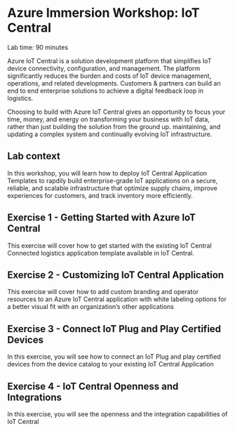 # Azure Immersion Workshop: IoT Central

Lab time: 90 minutes

Azure IoT Central is a solution development platform that simplifies IoT device connectivity, configuration, and management. The platform significantly reduces the burden and costs of IoT device management, operations, and related developments. Customers & partners can build an end to end enterprise solutions to achieve a digital feedback loop in logistics. 

Choosing to build with Azure IoT Central gives an opportunity to focus your time, money, and energy on transforming your business with IoT data, rather than just building the solution from the ground up. maintaining, and updating a complex system and continually evolving IoT infrastructure.

## Lab context

In this workshop, you will learn how to deploy IoT Central Application Templates to rapdily build enterprise-grade IoT applications on a secure, reliable, and scalable infrastructure that optimize supply chains, improve experiences for customers, and track inventory more efficiently.


## Exercise 1 - Getting Started with Azure IoT Central

This exercise will cover how to get started with the existing IoT Central Connected logistics application template available in IoT Central.

## Exercise 2 - Customizing IoT Central Application

This exercise will cover how to add custom branding and operator resources to an Azure IoT Central application with white labeling options for a better visual fit with an organization’s other applications

## Exercise 3 -	Connect IoT Plug and Play Certified Devices

In this exercise, you will see how to connect an IoT Plug and play certified devices from the device catalog to your existing IoT Central Application

## Exercise 4 -	IoT Central Openness and Integrations

In this exercise, you will see the openness and the integration capabilities of IoT Central


